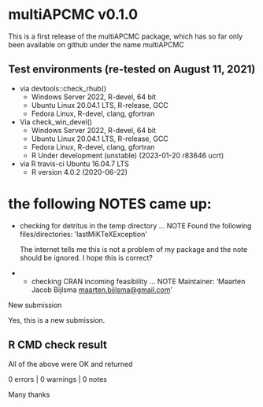 
# multiAPCMC v0.1.0

This is a first release of the multiAPCMC package, which has so far only been available on github under the name multiAPCMC


## Test environments (re-tested on August 11, 2021)
* via devtools::check_rhub()
  * Windows Server 2022, R-devel, 64 bit
  * Ubuntu Linux 20.04.1 LTS, R-release, GCC
  * Fedora Linux, R-devel, clang, gfortran
* Via check_win_devel()
  * Windows Server 2022, R-devel, 64 bit
  * Ubuntu Linux 20.04.1 LTS, R-release, GCC
  * Fedora Linux, R-devel, clang, gfortran
  * R Under development (unstable) (2023-01-20 r83646 ucrt)
* via R travis-ci Ubuntu 16.04.7 LTS
	* R version 4.0.2 (2020-06-22)

# the following NOTES came up:

* checking for detritus in the temp directory ... NOTE
Found the following files/directories:
  'lastMiKTeXException'
  
  The internet tells me this is not a problem of my package and the note      should be ignored. I hope this is correct?
  
* * checking CRAN incoming feasibility ... NOTE
Maintainer: ‘Maarten Jacob Bijlsma <maarten.bijlsma@gmail.com>’

New submission

  Yes, this is a new submission.

## R CMD check result
All of the above were OK and returned

0 errors | 0 warnings | 0 notes 



Many thanks

